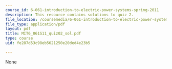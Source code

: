 ```yaml
---
course_id: 6-061-introduction-to-electric-power-systems-spring-2011
description: This resource contains solutions to quiz 2.
file_location: /coursemedia/6-061-introduction-to-electric-power-systems-spring-2011/fe287d53c98eb5621250e20ded4e23b5_MIT6_061S11_quiz02_sol.pdf
file_type: application/pdf
layout: pdf
title: MIT6_061S11_quiz02_sol.pdf
type: course
uid: fe287d53c98eb5621250e20ded4e23b5

---
```

None